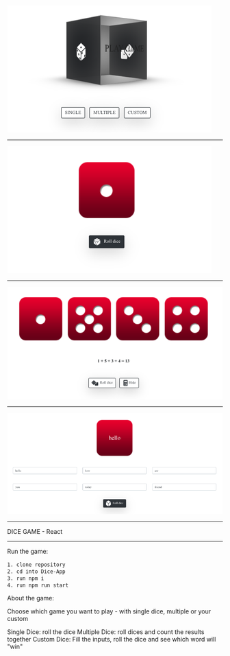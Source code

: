 ![Front](./examples/front.png?raw=true "Front Page")
********************************************************
![Single](./examples/single.png?raw=true "Single Dice")
********************************************************
![Multiple](./examples/multiple.png?raw=true "Multiple Dice")
********************************************************
![Custom](./examples/custom.png?raw=true "Custom Dice")

********************************************************
DICE GAME - React
********************************************************


Run the game:

    1. clone repository
    2. cd into Dice-App
    3. run npm i
    4. run npm run start

About the game:

Choose which game you want to play - with single dice, multiple or your custom

Single Dice: roll the dice
Multiple Dice: roll dices and count the results together
Custom Dice: Fill the inputs, roll the dice and see which word will "win"
